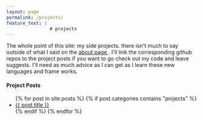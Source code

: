 ```yaml
---
layout: page
permalink: /projects/
feature_text: |
                # projects
---
```


The whole point of this site: my side projects. there isn't much to say outside of what I said on the <a href="../about/"> about page </a>. I'll link the corresponding github repos to the project posts if you want to go check out my code and leave suggests. I'll need as much advice as I can get as I learn these new languages and frame works.

#### Project Posts

<ul>
    {% for post in site.posts %}
        {% if post.categories contains "projects" %}
        <li>
            <a href="{{ post.url }}">{{ post.title }}</a>
        </li>
        {% endif %}
    {% endfor %}
  </ul>